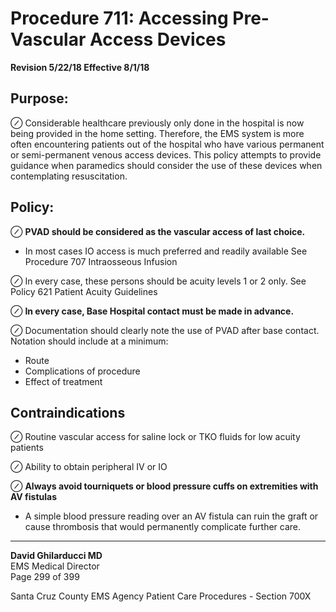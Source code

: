 # Procedure 711: Accessing Pre-Vascular Access Devices

**Revision 5/22/18 Effective 8/1/18**

## Purpose:

⊘ Considerable healthcare previously only done in the hospital is now being provided in the home setting. Therefore, the EMS system is more often encountering patients out of the hospital who have various permanent or semi-permanent venous access devices. This policy attempts to provide guidance when paramedics should consider the use of these devices when contemplating resuscitation.

## Policy:

⊘ **PVAD should be considered as the vascular access of last choice.**
- In most cases IO access is much preferred and readily available See Procedure 707 Intraosseous Infusion

⊘ In every case, these persons should be acuity levels 1 or 2 only. See Policy 621 Patient Acuity Guidelines

⊘ **In every case, Base Hospital contact must be made in advance.**

⊘ Documentation should clearly note the use of PVAD after base contact. Notation should include at a minimum:
- Route
- Complications of procedure
- Effect of treatment

## Contraindications

⊘ Routine vascular access for saline lock or TKO fluids for low acuity patients

⊘ Ability to obtain peripheral IV or IO

⊘ **Always avoid tourniquets or blood pressure cuffs on extremities with AV fistulas**
- A simple blood pressure reading over an AV fistula can ruin the graft or cause thrombosis that would permanently complicate further care.

---

**David Ghilarducci MD**  
EMS Medical Director  
Page 299 of 399

Santa Cruz County EMS Agency Patient Care Procedures - Section 700X

